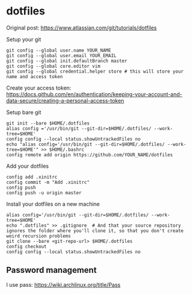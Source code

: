 # dotfiles
Original post: https://www.atlassian.com/git/tutorials/dotfiles

Setup your git

```
git config --global user.name YOUR_NAME
git config --global user.email YOUR_EMAIL
git config --global init.defaultBranch master
git config --global core.editor vim
git config --global credential.helper store # this will store your name and access token
```
Create your access token: https://docs.github.com/en/authentication/keeping-your-account-and-data-secure/creating-a-personal-access-token

Setup bare git
```
git init --bare $HOME/.dotfiles
alias config ='/usr/bin/git --git-dir=$HOME/.dotfiles/ --work-tree=$HOME'
config config --local status.showUntrackedFiles no
echo "alias config='/usr/bin/git --git-dir=$HOME/.dotfiles/ --work-tree=$HOME'" >> $HOME/.bashrc
config remote add origin https://github.com/YOUR_NAME/dotfiles
```
Add your dotfiles
```
config add .xinitrc
config commit -m "Add .xinitrc"
config push
config push -u origin master
```
Install your dotfiles on a new machine
```
alias config='/usr/bin/git --git-dir=$HOME/.dotfiles/ --work-tree=$HOME'
echo ".dotfiles" >> .gitignore  # And that your source repository ignores the folder where you'll clone it, so that you don't create weird recursion problems
git clone --bare <git-repo-url> $HOME/.dotfiles
config checkout
config config --local status.showUntrackedFiles no

```

## Password management
I use pass: https://wiki.archlinux.org/title/Pass

